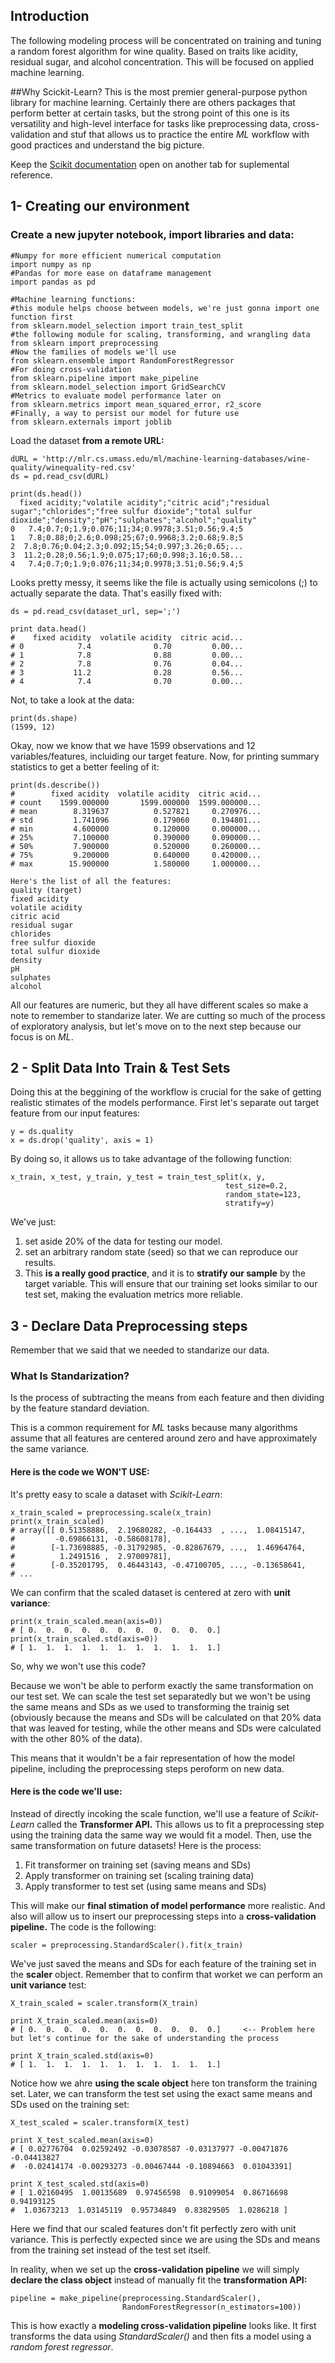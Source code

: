 ## Introduction
The following modeling process will be concentrated on training and tuning a random forest algorithm for wine quality. Based on traits like acidity, residual sugar, and alcohol concentration. This will be focused on applied machine learning. 

##Why Scickit-Learn?
This is the most premier general-purpose python library for machine learning. Certainly there are others packages that perform better at certain tasks, but the strong point of this one is its versatility and high-level interface for tasks like preprocessing data, cross-validation and stuf that allows us to practice the entire *ML* workflow with good practices and understand the big picture. 

Keep the [Scikit documentation](https://scikit-learn.org/stable/user_guide.html) open on another tab for suplemental reference. 

## 1- Creating our environment
### Create a new jupyter notebook, import libraries and data:

    #Numpy for more efficient numerical computation
    import numpy as np
    #Pandas for more ease on dataframe management
    import pandas as pd

    #Machine learning functions:
    #this module helps choose between models, we're just gonna import one function first
    from sklearn.model_selection import train_test_split
    #the following module for scaling, transforming, and wrangling data
    from sklearn import preprocessing
    #Now the families of models we'll use
    from sklearn.ensemble import RandomForestRegressor 
    #For doing cross-validation
    from sklearn.pipeline import make_pipeline
    from sklearn.model_selection import GridSearchCV
    #Metrics to evaluate model performance later on
    from sklearn.metrics import mean_squared_error, r2_score
    #Finally, a way to persist our model for future use
    from sklearn.externals import joblib
    
Load the dataset **from a remote URL:**

    dURL = 'http://mlr.cs.umass.edu/ml/machine-learning-databases/wine-quality/winequality-red.csv'
    ds = pd.read_csv(dURL)
    
    print(ds.head())
      fixed acidity;"volatile acidity";"citric acid";"residual sugar";"chlorides";"free sulfur dioxide";"total sulfur             dioxide";"density";"pH";"sulphates";"alcohol";"quality"
    0   7.4;0.7;0;1.9;0.076;11;34;0.9978;3.51;0.56;9.4;5                                                                                     1   7.8;0.88;0;2.6;0.098;25;67;0.9968;3.2;0.68;9.8;5                                                                                     2  7.8;0.76;0.04;2.3;0.092;15;54;0.997;3.26;0.65;...                                                                                     3  11.2;0.28;0.56;1.9;0.075;17;60;0.998;3.16;0.58...                                                                                     4   7.4;0.7;0;1.9;0.076;11;34;0.9978;3.51;0.56;9.4;5  
    
Looks pretty messy, it seems like the file is actually using semicolons (;) to actually separate the data. That's easilly fixed with:

    ds = pd.read_csv(dataset_url, sep=';')

    print data.head()
    #    fixed acidity  volatile acidity  citric acid...
    # 0            7.4              0.70         0.00...
    # 1            7.8              0.88         0.00...
    # 2            7.8              0.76         0.04... 
    # 3           11.2              0.28         0.56...  
    # 4            7.4              0.70         0.00...
    
Not, to take a look at the data:
  
    print(ds.shape)
    (1599, 12)
    
Okay, now we know that we have 1599 observations and 12 variables/features, incluiding our target feature. Now, for printing summary statistics to get a better feeling of it:

    print(ds.describe())
    #        fixed acidity  volatile acidity  citric acid...
    # count    1599.000000       1599.000000  1599.000000...
    # mean        8.319637          0.527821     0.270976...
    # std         1.741096          0.179060     0.194801...
    # min         4.600000          0.120000     0.000000...
    # 25%         7.100000          0.390000     0.090000...
    # 50%         7.900000          0.520000     0.260000...
    # 75%         9.200000          0.640000     0.420000...
    # max        15.900000          1.580000     1.000000...
    
    Here's the list of all the features:
    quality (target)
    fixed acidity
    volatile acidity
    citric acid
    residual sugar
    chlorides
    free sulfur dioxide
    total sulfur dioxide
    density
    pH
    sulphates
    alcohol

All our features are numeric, but they all have different scales so make a note to remember to standarize later. We are cutting so much of the process of exploratory analysis, but let's move on to the next step because our focus is on *ML*.

## 2 - Split Data Into Train & Test Sets
Doing this at the beggining of the workflow is crucial for the sake of getting realistic stimates of the models performance.
First let's separate out target feature from our input features:

    y = ds.quality
    x = ds.drop('quality', axis = 1)
    
By doing so, it allows us to take advantage of the following function:

    x_train, x_test, y_train, y_test = train_test_split(x, y, 
                                                    test_size=0.2, 
                                                    random_state=123, 
                                                    stratify=y)
                                                    
We've just:
  1.  set aside 20% of the data for testing our model. 
  2.  set an arbitrary random state (seed) so that we can reproduce our results. 
  3.  This **is a really good practice**, and it is to **stratify our sample** by the target variable. This will ensure that our training set looks similar to our test set, making the evaluation metrics more reliable.  
  
## 3 - Declare Data Preprocessing steps
Remember that we said that we needed to standarize our data.
### What Is Standarization?
Is the process of subtracting the means from each feature and then dividing by the feature standard deviation. 

This is a common requirement for *ML* tasks because many algorithms assume that all features are centered around zero and have approximately the same variance.

#### Here is the code we WON'T USE:
It's pretty easy to scale a dataset with *Scikit-Learn*:

    x_train_scaled = preprocessing.scale(x_train)
    print(x_train_scaled)
    # array([[ 0.51358886,  2.19680282, -0.164433  , ...,  1.08415147,
    #         -0.69866131, -0.58608178],
    #        [-1.73698885, -0.31792985, -0.82867679, ...,  1.46964764,
    #          1.2491516 ,  2.97009781],
    #        [-0.35201795,  0.46443143, -0.47100705, ..., -0.13658641,
    # ...
    
We can confirm that the scaled dataset is centered at zero with **unit variance**:

    print(x_train_scaled.mean(axis=0))
    # [ 0.  0.  0.  0.  0.  0.  0.  0.  0.  0.  0.]
    print(x_train_scaled.std(axis=0))
    # [ 1.  1.  1.  1.  1.  1.  1.  1.  1.  1.  1.]

So, why we won't use this code?

Because we won't be able to perform exactly the same transformation on our test set. We can scale the test set separatedly but we won't be using the same means and SDs as we used to transforming the trainig set (obviously because the means and SDs will be calculated on that 20% data that was leaved for testing, while the other means and SDs were calculated with the other 80% of the data).

This means that it wouldn't be a fair representation of how the model pipeline, including the preprocessing steps peroform on new data.

#### Here is the code we'll use:
Instead of directly incoking the scale function, we'll use a feature of *Scikit-Learn* called the **Transformer API.** This allows us to fit a preprocessing step using the training data the same way we would fit a model. Then, use the same transformation on future datasets! Here is the process:

  1.  Fit transformer on training set (saving means and SDs)
  2.  Apply transformer on training set (scaling training data)
  3.  Apply transformer to test set (using same means and SDs)
  
This will make our **final stimation of model performance** more realistic. And also will allow us to insert our preprocessing steps into a **cross-validation pipeline.** The code is the following:

    scaler = preprocessing.StandardScaler().fit(x_train)
    
We've just saved the means and SDs for each feature of the training set in the **scaler** object.
Remember that to confirm that worket we can perform an **unit variance** test:

    X_train_scaled = scaler.transform(X_train)
 
    print X_train_scaled.mean(axis=0)
    # [ 0.  0.  0.  0.  0.  0.  0.  0.  0.  0.  0.]     <-- Problem here but let's continue for the sake of understanding the process

    print X_train_scaled.std(axis=0)
    # [ 1.  1.  1.  1.  1.  1.  1.  1.  1.  1.  1.]
    
Notice how we ahre **using the scale object** here ton transform the training set. Later, we can transform the test set using the exact same means and SDs used on the training set:

    X_test_scaled = scaler.transform(X_test)
 
    print X_test_scaled.mean(axis=0)
    # [ 0.02776704  0.02592492 -0.03078587 -0.03137977 -0.00471876 -0.04413827
    #  -0.02414174 -0.00293273 -0.00467444 -0.10894663  0.01043391]

    print X_test_scaled.std(axis=0)
    # [ 1.02160495  1.00135689  0.97456598  0.91099054  0.86716698  0.94193125
    #  1.03673213  1.03145119  0.95734849  0.83829505  1.0286218 ]
    
Here we find that our scaled features don't fit perfectly zero with unit variance. This is perfectly expected since we are using the SDs and means from the training set instead of the test set itself.

In reality, when we set up the **cross-validation pipeline** we will simply **declare the class object** instead of manually fit the **transformation API:**

    pipeline = make_pipeline(preprocessing.StandardScaler(), 
                             RandomForestRegressor(n_estimators=100))
                             
This is how exactly a **modeling cross-validation pipeline** looks like. It first transforms the data using *StandardScaler()* and then fits a model using a *random forest regressor*.
